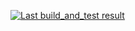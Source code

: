 [![Last build_and_test result](https://github.com/TFS-iOS/chat-app-Panda0412/actions/workflows/build_and_test.yml/badge.svg)](https://github.com/TFS-iOS/chat-app-Panda0412/actions/workflows/build_and_test.yml)
